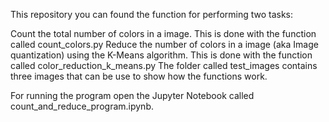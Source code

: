 This repository you can found the function for performing two tasks:

Count the total number of colors in a image. This is done with the function called count_colors.py
Reduce the number of colors in a image (aka Image quantization) using the K-Means algorithm. This is done with the function called color_reduction_k_means.py
The folder called test_images contains three images that can be use to show how the functions work.

For running the program open the Jupyter Notebook called count_and_reduce_program.ipynb.

